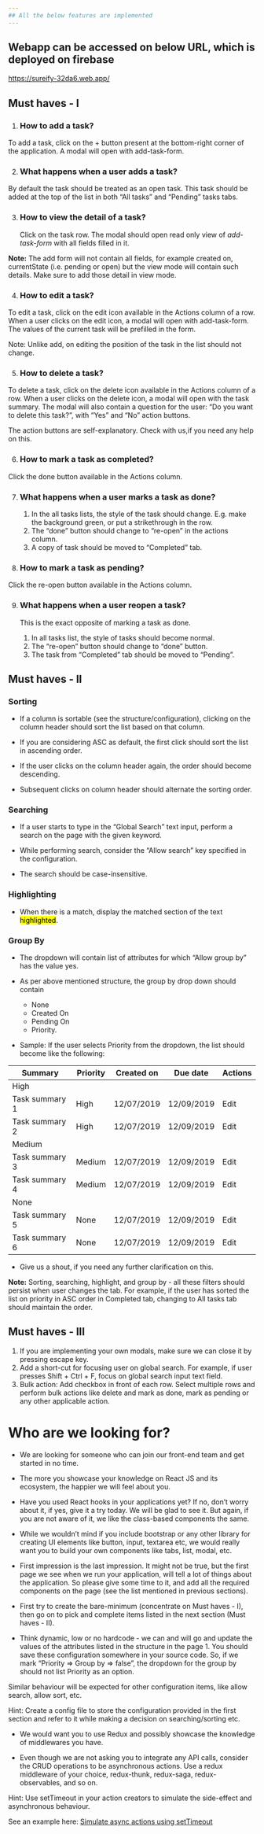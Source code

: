 ```yaml
---
## All the below features are implemented
---
```


## Webapp can be accessed on below URL, which is deployed on firebase

https://sureify-32da6.web.app/

## Must haves - I

1.  ### How to add a task?

To add a task, click on the + button present at the bottom-right corner of the application. A modal will open with add-task-form.

2.  ### What happens when a user adds a task?

By default the task should be treated as an open task. This task should be added at the top of the list in both “All tasks” and “Pending” tasks tabs.

3.  ### How to view the detail of a task?
    Click on the task row. The modal should open read only view of _add-task-form_ with all fields filled in it.

**Note:** The add form will not contain all fields, for example created on, currentState (i.e. pending or open) but the view mode will contain such details. Make sure to add those detail in view mode.

4. ### How to edit a task?

To edit a task, click on the edit icon available in the Actions column of a row. When a user clicks on the edit icon, a modal will open with add-task-form. The values of the current task will be prefilled in the form.

Note: Unlike add, on editing the position of the task in the list should not change.

5.  ### How to delete a task?

To delete a task, click on the delete icon available in the Actions column of a row. When a user clicks on the delete icon, a modal will open with the task summary. The modal will also contain a question for the user: “Do you want to delete this task?”, with “Yes” and “No” action buttons.

The action buttons are self-explanatory. Check with us,if you need any help on this.

6.  ### How to mark a task as completed?

Click the done button available in the Actions column.

7.  ### What happens when a user marks a task as done?

    1.  In the all tasks lists, the style of the task should change. E.g. make the background green, or put a strikethrough in the row.
    2.  The “done” button should change to “re-open” in the actions column.
    3.  A copy of task should be moved to “Completed” tab.

8.  ### How to mark a task as pending?

Click the re-open button available in the Actions column.

9.  ### What happens when a user reopen a task?

    This is the exact opposite of marking a task as done.

    1.  In all tasks list, the style of tasks should become normal.
    2.  The “re-open” button should change to “done” button.
    3.  The task from “Completed” tab should be moved to “Pending”.

## Must haves - II

### Sorting

- If a column is sortable (see the structure/configuration), clicking on the column header should sort the list based on that column.

- If you are considering ASC as default, the first click should sort the list in ascending order.

- If the user clicks on the column header again, the order should become descending.

- Subsequent clicks on column header should alternate the sorting order.

### Searching

- If a user starts to type in the “Global Search” text input, perform a search on the page with the given keyword.

- While performing search, consider the “Allow search” key specified in the configuration.

- The search should be case-insensitive.

### Highlighting

- When there is a match, display the matched section of the text <mark> highlighted</mark>.

### Group By

- The dropdown will contain list of attributes for which “Allow group by” has the value yes.

- As per above mentioned structure, the group by drop down should contain
  - None
  - Created On
  - Pending On
  - Priority.
- Sample: If the user selects Priority from the dropdown, the list should become like the following:

| Summary        | Priority | Created on | Due date   | Actions |
| -------------- | -------- | ---------- | ---------- | ------- |
| High           |
| Task summary 1 | High     | 12/07/2019 | 12/09/2019 | Edit    | Delete | Done |
| Task summary 2 | High     | 12/07/2019 | 12/09/2019 | Edit    | Delete | Done |
| Medium         |
| Task summary 3 | Medium   | 12/07/2019 | 12/09/2019 | Edit    | Delete | Done |
| Task summary 4 | Medium   | 12/07/2019 | 12/09/2019 | Edit    | Delete | Done |
| None           |
| Task summary 5 | None     | 12/07/2019 | 12/09/2019 | Edit    | Delete | Done |
| Task summary 6 | None     | 12/07/2019 | 12/09/2019 | Edit    | Delete | Done |

- Give us a shout, if you need any further clarification on this.

**Note:** Sorting, searching, highlight, and group by - all these filters should persist when user changes the tab. For example, if the user has sorted the list on priority in ASC order in Completed tab, changing to All tasks tab should maintain the order.

## Must haves - III

1. If you are implementing your own modals, make sure we can close it by pressing escape key.
2. Add a short-cut for focusing user on global search. For example, if user presses Shift + Ctrl + F, focus on global search input text field.
3. Bulk action: Add checkbox in front of each row. Select multiple rows and perform bulk actions like delete and mark as done, mark as pending or any other applicable action.

# Who are we looking for?

- We are looking for someone who can join our front-end team and get started in no time.

- The more you showcase your knowledge on React JS and its ecosystem, the happier we will feel about you.

- Have you used React hooks in your applications yet? If no, don’t worry about it, if yes, give it a try today. We will be glad to see it. But again, if you are not aware of it, we like the class-based components the same.

- While we wouldn’t mind if you include bootstrap or any other library for creating UI elements like button, input, textarea etc, we would really want you to build your own components like tabs, list, modal, etc.

* First impression is the last impression. It might not be true, but the first page we see when we run your application, will tell a lot of things about the application. So please give some time to it, and add all the required components on the page (see the list mentioned in previous sections).

- First try to create the bare-minimum (concentrate on Must haves - I), then go on to pick and complete items listed in the next section (Must haves - II).

* Think dynamic, low or no hardcode - we can and will go and update the values of the attributes listed in the structure in the page 1. You should save these configuration somewhere in your source code. So, if we mark “Priority => Group by => false”, the dropdown for the group by should not list Priority as an option.

Similar behaviour will be expected for other configuration items, like allow search, allow sort, etc.

Hint: Create a config file to store the configuration provided in the first section and refer to it while making a decision on searching/sorting etc.

- We would want you to use Redux and possibly showcase the knowledge of middlewares you have.

- Even though we are not asking you to integrate any API calls, consider the CRUD operations to be asynchronous actions. Use a redux middleware of your choice, redux-thunk, redux-saga, redux-observables, and so on.

Hint: Use setTimeout in your action creators to simulate the side-effect and asynchronous behaviour.

See an example here: [Simulate async actions using setTimeout](https://gist.github.com/jayendrasharan/981f2931dd52836fd92b960e736c05bf#file-simulate-async-js-L16)
